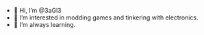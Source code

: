 - 👋 Hi, I’m @3aGl3
- 👀 I’m interested in modding games and tinkering with electronics.
- 🌱 I’m always learning.

<!---
3aGl3/3aGl3 is a ✨ special ✨ repository because its `README.md` (this file) appears on your GitHub profile.
You can click the Preview link to take a look at your changes.
--->
